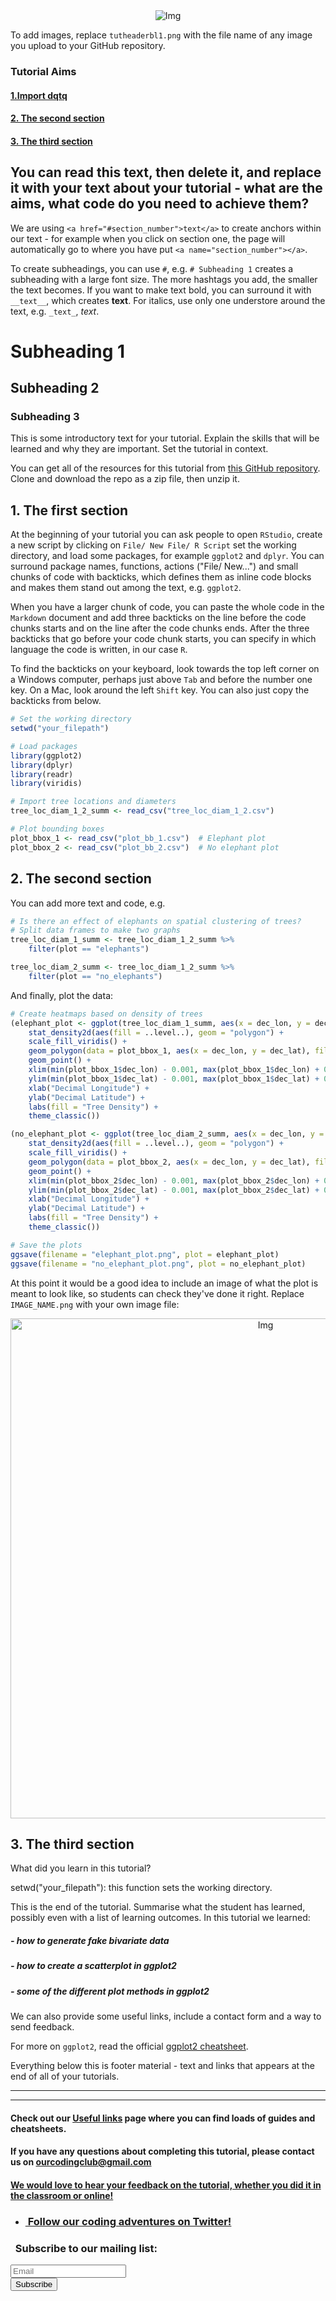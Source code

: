 <center><img src="{{ site.baseurl }}/tutheaderbl.png" alt="Img"></center>

To add images, replace `tutheaderbl1.png` with the file name of any image you upload to your GitHub repository.

### Tutorial Aims

#### <a href="#section1"> 1.Import dqtq</a>

#### <a href="#section2"> 2. The second section</a>

#### <a href="#section3"> 3. The third section</a>

You can read this text, then delete it, and replace it with your text about your tutorial - what are the aims, what code do you need to achieve them?
---------------------------
We are using `<a href="#section_number">text</a>` to create anchors within our text - for example when you click on section one, the page will automatically go to where you have put `<a name="section_number"></a>`.

To create subheadings, you can use `#`, e.g. `# Subheading 1` creates a subheading with a large font size. The more hashtags you add, the smaller the text becomes. If you want to make text bold, you can surround it with `__text__`, which creates __text__. For italics, use only one understore around the text, e.g. `_text_`, _text_.

# Subheading 1
## Subheading 2
### Subheading 3

This is some introductory text for your tutorial. Explain the skills that will be learned and why they are important. Set the tutorial in context.

You can get all of the resources for this tutorial from <a href="https://github.com/ourcodingclub/CC-EAB-tut-ideas" target="_blank">this GitHub repository</a>. Clone and download the repo as a zip file, then unzip it.

<a name="section1"></a>

## 1. The first section


At the beginning of your tutorial you can ask people to open `RStudio`, create a new script by clicking on `File/ New File/ R Script` set the working directory, and load some packages, for example `ggplot2` and `dplyr`. You can surround package names, functions, actions ("File/ New...") and small chunks of code with backticks, which defines them as inline code blocks and makes them stand out among the text, e.g. `ggplot2`.

When you have a larger chunk of code, you can paste the whole code in the `Markdown` document and add three backticks on the line before the code chunks starts and on the line after the code chunks ends. After the three backticks that go before your code chunk starts, you can specify in which language the code  is written, in our case `R`.

To find the backticks on your keyboard, look towards the top left corner on a Windows computer, perhaps just above `Tab` and before the number one key. On a Mac, look around the left `Shift` key. You can also just copy the backticks from below.

```r
# Set the working directory
setwd("your_filepath")

# Load packages
library(ggplot2)
library(dplyr)
library(readr)
library(viridis)
```

<a name="section2"></a>

```r
# Import tree locations and diameters
tree_loc_diam_1_2_summ <- read_csv("tree_loc_diam_1_2.csv")
```

```r
# Plot bounding boxes
plot_bbox_1 <- read_csv("plot_bb_1.csv")  # Elephant plot
plot_bbox_2 <- read_csv("plot_bb_2.csv")  # No elephant plot
```

## 2. The second section

You can add more text and code, e.g.

```r
# Is there an effect of elephants on spatial clustering of trees?
# Split data frames to make two graphs
tree_loc_diam_1_summ <- tree_loc_diam_1_2_summ %>%
	filter(plot == "elephants")

tree_loc_diam_2_summ <- tree_loc_diam_1_2_summ %>%
	filter(plot == "no_elephants")

```

And finally, plot the data:

```r
# Create heatmaps based on density of trees
(elephant_plot <- ggplot(tree_loc_diam_1_summ, aes(x = dec_lon, y = dec_lat)) + 
	stat_density2d(aes(fill = ..level..), geom = "polygon") +
	scale_fill_viridis() + 
	geom_polygon(data = plot_bbox_1, aes(x = dec_lon, y = dec_lat), fill = NA, colour = "black") + 
	geom_point() + 
	xlim(min(plot_bbox_1$dec_lon) - 0.001, max(plot_bbox_1$dec_lon) + 0.001) + 
	ylim(min(plot_bbox_1$dec_lat) - 0.001, max(plot_bbox_1$dec_lat) + 0.001) + 
	xlab("Decimal Longitude") +
	ylab("Decimal Latitude") +
	labs(fill = "Tree Density") +
	theme_classic())

```

```r
(no_elephant_plot <- ggplot(tree_loc_diam_2_summ, aes(x = dec_lon, y = dec_lat)) + 
	stat_density2d(aes(fill = ..level..), geom = "polygon") +
	scale_fill_viridis() + 
	geom_polygon(data = plot_bbox_2, aes(x = dec_lon, y = dec_lat), fill = NA, colour = "black") + 
	geom_point() + 
	xlim(min(plot_bbox_2$dec_lon) - 0.001, max(plot_bbox_2$dec_lon) + 0.001) + 
	ylim(min(plot_bbox_2$dec_lat) - 0.001, max(plot_bbox_2$dec_lat) + 0.001) + 
	xlab("Decimal Longitude") +
	ylab("Decimal Latitude") +
	labs(fill = "Tree Density") +
	theme_classic())
```

```r
# Save the plots
ggsave(filename = "elephant_plot.png", plot = elephant_plot)
ggsave(filename = "no_elephant_plot.png", plot = no_elephant_plot)
```


At this point it would be a good idea to include an image of what the plot is meant to look like, so students can check they've done it right. Replace `IMAGE_NAME.png` with your own image file:

<center> <img src="{{ site.baseurl }}/IMAGE_NAME.png" alt="Img" style="width: 800px;"/> </center>

<a name="section1"></a>

## 3. The third section

What did you learn in this tutorial?

setwd("your_filepath"): this function sets the working directory.




This is the end of the tutorial. Summarise what the student has learned, possibly even with a list of learning outcomes. In this tutorial we learned:

##### - how to generate fake bivariate data
##### - how to create a scatterplot in ggplot2
##### - some of the different plot methods in ggplot2

We can also provide some useful links, include a contact form and a way to send feedback.

For more on `ggplot2`, read the official <a href="https://www.rstudio.com/wp-content/uploads/2015/03/ggplot2-cheatsheet.pdf" target="_blank">ggplot2 cheatsheet</a>.

Everything below this is footer material - text and links that appears at the end of all of your tutorials.

<hr>
<hr>

#### Check out our <a href="https://ourcodingclub.github.io/links/" target="_blank">Useful links</a> page where you can find loads of guides and cheatsheets.

#### If you have any questions about completing this tutorial, please contact us on ourcodingclub@gmail.com

#### <a href="INSERT_SURVEY_LINK" target="_blank">We would love to hear your feedback on the tutorial, whether you did it in the classroom or online!</a>

<ul class="social-icons">
	<li>
		<h3>
			<a href="https://twitter.com/our_codingclub" target="_blank">&nbsp;Follow our coding adventures on Twitter! <i class="fa fa-twitter"></i></a>
		</h3>
	</li>
</ul>

### &nbsp;&nbsp;Subscribe to our mailing list:
<div class="container">
	<div class="block">
        <!-- subscribe form start -->
		<div class="form-group">
			<form action="https://getsimpleform.com/messages?form_api_token=de1ba2f2f947822946fb6e835437ec78" method="post">
			<div class="form-group">
				<input type='text' class="form-control" name='Email' placeholder="Email" required/>
			</div>
			<div>
                        	<button class="btn btn-default" type='submit'>Subscribe</button>
                    	</div>
                	</form>
		</div>
	</div>
</div>

